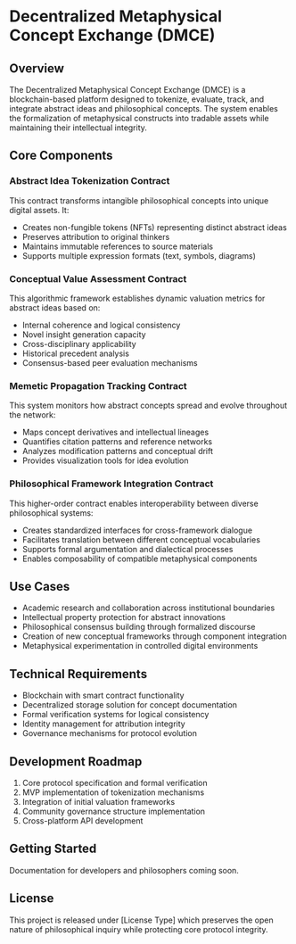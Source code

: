 # Decentralized Metaphysical Concept Exchange (DMCE)

## Overview
The Decentralized Metaphysical Concept Exchange (DMCE) is a blockchain-based platform designed to tokenize, evaluate, track, and integrate abstract ideas and philosophical concepts. The system enables the formalization of metaphysical constructs into tradable assets while maintaining their intellectual integrity.

## Core Components

### Abstract Idea Tokenization Contract
This contract transforms intangible philosophical concepts into unique digital assets. It:
- Creates non-fungible tokens (NFTs) representing distinct abstract ideas
- Preserves attribution to original thinkers
- Maintains immutable references to source materials
- Supports multiple expression formats (text, symbols, diagrams)

### Conceptual Value Assessment Contract
This algorithmic framework establishes dynamic valuation metrics for abstract ideas based on:
- Internal coherence and logical consistency
- Novel insight generation capacity
- Cross-disciplinary applicability
- Historical precedent analysis
- Consensus-based peer evaluation mechanisms

### Memetic Propagation Tracking Contract
This system monitors how abstract concepts spread and evolve throughout the network:
- Maps concept derivatives and intellectual lineages
- Quantifies citation patterns and reference networks
- Analyzes modification patterns and conceptual drift
- Provides visualization tools for idea evolution

### Philosophical Framework Integration Contract
This higher-order contract enables interoperability between diverse philosophical systems:
- Creates standardized interfaces for cross-framework dialogue
- Facilitates translation between different conceptual vocabularies
- Supports formal argumentation and dialectical processes
- Enables composability of compatible metaphysical components

## Use Cases
- Academic research and collaboration across institutional boundaries
- Intellectual property protection for abstract innovations
- Philosophical consensus building through formalized discourse
- Creation of new conceptual frameworks through component integration
- Metaphysical experimentation in controlled digital environments

## Technical Requirements
- Blockchain with smart contract functionality
- Decentralized storage solution for concept documentation
- Formal verification systems for logical consistency
- Identity management for attribution integrity
- Governance mechanisms for protocol evolution

## Development Roadmap
1. Core protocol specification and formal verification
2. MVP implementation of tokenization mechanisms
3. Integration of initial valuation frameworks
4. Community governance structure implementation
5. Cross-platform API development

## Getting Started
Documentation for developers and philosophers coming soon.

## License
This project is released under [License Type] which preserves the open nature of philosophical inquiry while protecting core protocol integrity.

